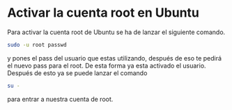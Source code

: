 # Activar la cuenta root en Ubuntu

Para activar la cuenta root de Ubuntu se ha de lanzar el siguiente comando.
``` bash
sudo -u root passwd
```
y pones el pass del usuario que estas utilizando, después de eso te pedirá el nuevo pass para el root. De esta forma ya esta activado el usuario.
Después de esto ya se puede lanzar el comando
``` bash
su -
```
para entrar a nuestra cuenta de root.
